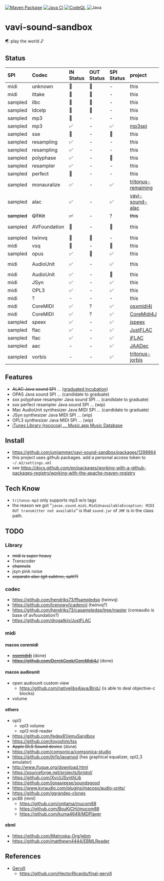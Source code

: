 [![Maven Package](https://github.com/umjammer/vavi-sound-sandbox/actions/workflows/maven-publish.yml/badge.svg)](https://github.com/umjammer/vavi-sound-sandbox/actions/workflows/maven-publish.yml)
[![Java CI](https://github.com/umjammer/vavi-sound-sandbox/actions/workflows/maven.yml/badge.svg)](https://github.com/umjammer/vavi-sound-sandbox/actions/workflows/maven.yml)
[![CodeQL](https://github.com/umjammer/vavi-sound-sandbox/actions/workflows/codeql-analysis.yml/badge.svg)](https://github.com/umjammer/vavi-sound-sandbox/actions/workflows/codeql-analysis.yml)
![Java](https://img.shields.io/badge/Java-8-b07219)

# vavi-sound-sandbox

🌏 play the world ♪ 

## Status

| **SPI** | **Codec**    | **IN Status** | **OUT Status** | **SPI Status** | **project**                                                          | **Description**                                                                                                              | **Comment** |
|:--------|:-------------|:--------------|:---------------|:---------------|:---------------------------------------------------------------------|:-----------------------------------------------------------------------------------------------------------------------------|:------------|
| midi    | unknown      | 🚫 | 🚫 | - | this                                                                 | MFi by [unknown]()                                                                                                           | |
| midi    | ittake       | 🚫 | 🚫 | - | this                                                                 | MFi by [ittake](https://web.archive.org/web/20090515001654/http://tokyo.cool.ne.jp/ittake/java/MIDIToMLDv013/MIDIToMLD.html) | |
| sampled | ilbc         | 🚫 | 🚫 | - | this                                                                 | [c](http://www.ilbcfreeware.org/)                                                                                            | |
| sampled | ldcelp       | 🚫 | 🚫 | - | this                                                                 | [c](ftp://svr-ftp.eng.cam.ac.uk/pub/comp.speech/coding/ldcelp-2.0.tar.gz)                                                    | |
| sampled | mp3          | 🚫 | -  | -  | this                                                                 | [mp3](https://github.com/umjammer/vavi-sound-sandbox/tree/master/src/main/java/vavi/sound/mp3)                               | need to deal tags |
| sampled | mp3          | ✅ | -  | ✅ | [mp3spi](https://github.com/umjammer/mp3spi)                         | [jlayer](https://github.com/umjammer/jlayer)                                                                                     | |
| sampled | sse          | 🚫 | -  | 🚫 | this                                                                 | [sse](http://shibatch.sourceforge.net/download/)                                                                             | |
| sampled | resampling   | ✅ | -  | -  | this                                                                 | [laoe](http://www.oli4.ch/laoe/home.html)                                                                                    | |
| sampled | resampling   | ✅ | -  | -  | this                                                                 | [rohm](https://en.wikipedia.org/wiki/Rohm)                                                                                   | |
| sampled | polyphase    | ✅ | -  | 🚧 | this                                                                 | [sox](http://sox.sourceforge.net/) resampling                                                                                | |
| sampled | resampler    | ✅ | -  | - | this                                                                 | [sox](http://sox.sourceforge.net/) resampling                                                                                | |
| sampled | perfect      | 🚧 | -  | - | this                                                                 | [sox](http://sox.sourceforge.net/) resampling                                                                                | |
| sampled | monauralize  | ✅ | - | ✅ | [tritonus-remaining](https://github.com/umjammer/tritonus-remaining) | `PCM2PCMConversionProvider`                                                                                                  | works but not suitable for resampling |
| sampled | alac         | ✅ | -  | ✅ | [vavi-sound-alac](https://github.com/umjammer/vavi-sound-alac)       |                                                                                                                              | |
| ~~sampled~~ | ~~QTKit~~    | ~~✅~~ | -  | ? | ~~this~~                                                             | ~~[rococoa](https://github.com/umjammer/rococoa)~~                                                                           | deprecated |
| sampled | AVFoundation | 🚧 | - | 🚧 | this                                                                 | [rococoa](https://github.com/umjammer/rococoa)                                                                               | use `AVAudioConverter` how to return objc value in callback? |
| sampled | twinvq       | 🚫 | 🚫 | - | this                                                                 |                                                                                                                              | TODO use ffmpeg |
| midi    | vsq          | 🚧 | -  | 🚧 | this                                                                 |                                                                                                                              | YAMAHA Vocaloid |
| sampled | opus         | ✅ | 🚫 | ✅ | this                                                                 | [concentus](https://github.com/lostromb/concentus)                                                                           | |
| midi    | AudioUnit    | ✅ | - | ✅ | this                                                                 | [rococoa](https://github.com/umjammer/rococoa)                                                                               | use `AVAudioUnitMIDIInstrument/kAudioUnitSubType_DLSSynth` |
| midi    | AudioUnit    | ✅ | - | 🚫 | this                                                                 | [rococoa](https://github.com/umjammer/rococoa)                                                                               | use `AVAudioUnitSampler`, how to adjust sf2 patch? |
| midi    | JSyn         | ✅ | -  | ✅ | this                                                                 | [JSyn](https://github.com/philburk/jsyn)                                                                                     | looking for good drums |
| midi    | OPL3         | ✅ | - | ✅ | this                                                                 | [adplug](https://github.com/adplug/adplug)                                                                                   | [opl3-player](http://opl3.cozendey.com/) |
| midi    | ?            | -  | -  | -  | this                                                                 |                                                                                                                              | opl, ma |
| midi    | CoreMIDI     | ✅ | ?  | ✅ | [osxmidi4j](https://github.com/umjammer/osxmidi4j)                   | rococoa                                                                                                                      | iac ✓, network ✓, bluetooth ? |
| midi    | CoreMIDI     | ✅ | ?  | ✅ | [CoreMidi4J](https://github.com/DerekCook/CoreMidi4J)                | jni                                                                                                                          | iac ✓, network ✓, bluetooth ? |
| sampled | speex        | ✅ | -  | ✅ | [jspeex](http://jspeex.sourceforge.net/)                             |                                                                                                                              | sample rate is limited to convert |
| sampled | flac         | ✅ | -  | ✅ | [JustFLAC](https://github.com/umjammer/JustFLAC)                     |                                                                                                                              | |
| sampled | flac         | ✅ | -  | ✅ | [jFLAC](http://jflac.sourceforge.net/)                               |                                                                                                                              | |
| sampled | aac          | -  | -  | ✅ | [JAADec](https://github.com/umjammer/JAADec)                         |                                                                                                                              | |
| sampled | vorbis       | -  | -  | ✅ | [tritonus-jorbis](https://github.com/umjammer/tritonus-jorbis)       |                                                                                                                              | |

## Features

 * ~~ALAC Java sound SPI~~ ... ([graduated incubation](https://github.com/umjammer/vavi-sound-alac))
 * OPAS Java sound SPI ... (candidate to graduate)
 * sox polyphase resampler Java sound SPI ... (candidate to graduate)
 * sox perfect resampler Java sound SPI ... (wip)
 * Mac AudioUnit synthesizer Java MIDI SPI ... (candidate to graduate)
 * JSyn synthesizer Java MIDI SPI ... (wip)
 * OPL3 synthesizer Java MIDI SPI ... (wip)
 * [iTunes Library (rococoa) ... Music.app Music Database](https://github.com/umjammer/vavi-sound-sandbox/tree/master/src/main/java/vavix/rococoa/ituneslibrary)

## Install

 * https://github.com/umjammer/vavi-sound-sandbox/packages/1298964
 * this project uses github packages. add a personal access token to `~/.m2/settings.xml`
 * see https://docs.github.com/en/packages/working-with-a-github-packages-registry/working-with-the-apache-maven-registry

## Tech Know

  * `tritonus-mp3` only supports mp3 w/o tags
  * the reason we got "`javax.sound.midi.MidiUnavailableException: MIDI OUT transmitter not available`" is that `sound.jar` of `JMF` is in the class path.

## TODO

### Library

 * ~~midi is super heavy~~
 * Transcoder
 * ~~channels~~
 * jsyn pink noise
 * ~~separate alac (git subtree, split?)~~

### codec

 * https://github.com/hendriks73/ffsampledsp (twinvq)
 * https://github.com/Icenowy/jcadencii (twinvq?)
 * https://github.com/hendriks73/casampledsp/tree/master (coreaudio is base of avfoundation?)
 * https://github.com/drogatkin/JustFLAC

### midi

#### macos coremidi

 * ~~[osxmidi4j](https://github.com/locurasoft/osxmidi4j)~~ (done)
 * ~~https://github.com/DerekCook/CoreMidi4J~~ (done)

#### macos audiounit

 * open audiounit custom view
   * https://github.com/nativelibs4java/BridJ (is able to deal objective-c blocks)
 * volume

#### others

 * opl3
   * opl3 volume
   * opl3 midi reader
 * https://github.com/fedex81/emuSandbox
 * https://github.com/toyoshim/tss
 * ~~Apple DLS Sound device~~ (done)
 * https://github.com/comsonica/comsonica-studio
 * https://github.com/jtrfp/javamod (has graphical equalizer, opl2,3 emulator)
 * http://www.jfugue.org/download.html
 * https://sourceforge.net/projects/bristol/
 * https://github.com/Xycl/JSynthLib
 * https://github.com/jonasreese/soundsgood
 * https://www.kvraudio.com/plugins/macosx/audio-units/
 * https://github.com/ggrandes-clones
 * pc88 (mml)
   * https://github.com/onitama/mucom88
   * https://github.com/BouKiCHi/mucom88
   * https://github.com/kuma4649/MDPlayer

#### ebml

 * https://github.com/Matroska-Org/jebm
 * https://github.com/matthewn4444/EBMLReader

## References

 * [Gervill](https://github.com/bluenote10/gervill)
   * https://github.com/HectorRicardo/final-gervill


